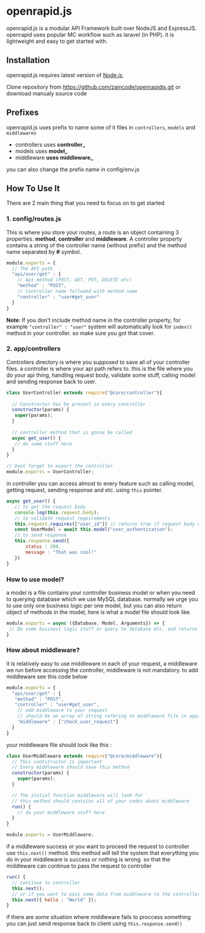 # openrapid.js

openrapid.js is a modular API Framework built over NodeJS and ExpressJS. openrapid uses popular MC workflow such as laravel (in PHP). it is lightweight and easy to get started with.

## Installation

openrapid.js requires latest version of [Node.js](https://nodejs.org/).

Clone repository from https://github.com/zaincode/openrapidjs.git or download manualy source code


## Prefixes
openrapid.js uses prefix to name some of it files in `controllers`, `models` and `middlewares`
- controllers uses **controller_**
- models uses **model_**
- middleware **uses middleware_**

you can also change the prefix name in config/env.js

## How To Use It

There are 2 main thing that you need to focus on to get started


### 1. config/routes.js
This is where you store your routes, a route is an object containing 3 properties. **method**, **controller** and **middleware**.
A controller property contains a string of the controller name (without prefix) and the method name separated by **#** symbol. 

```javascript
module.exports = {
  // The API path
  "api/user/get" : {
    // Api method (POST, GET, PUT, DELETE etc)
    "method" : "POST",
    // Controller name followed with method name
    "controller" : "user#get_user"
  }
}
```

**Note**: If you don't include method name in the controller property, for example `"controller" : "user"` system will automatically look for `index()` method in your controller. so make sure you got that cover.
### 2. app/controllers
Controllers directory is where you supposed to save all of your controller files. a controller is where your api path refers to. this is the file where you do your api thing, handling request body, validate some stuff, calling model and sending response back to user.

```javascript
class UserController extends require("@core/controller"){
	
  // Constructor has be present in every controller
  constructor(params) {
   super(params);
  }
     
  // controller method that is gonna be called
  async get_user() {
   // do some stuff here
  }
}

// Dont forget to export the controller
module.exports = UserController;
```
in controller you can access almost to every feature such as calling model, getting request, sending response and etc. using `this` pointer.
```javascript 
async get_user() {
   // to get the request body
   console.log(this.request.body);
   // to validate request requirements
   this.request.requires(["user_id"]) // returns true if request body validated
   const UserModel = await this.model("user_authentication");
   // to send response
   this.response.send({
       status : 200,
       message : "That was cool!"
   })
}
```
### How to use model?
a model is a file contains your controller business model or when you need to querying database which we use MySQL database. normally we urge you to use only one business logic per one model, but you can also return object of methods in the model, here is what a model file should look like

```javascript
module.exports = async ({Database, Model, Arguments}) => {
 // Do some business logic stuff or query to database etc. and returns something to controller
}
```
### How about middleware?
it is relatively easy to use middleware in each of your request, a middleware we run before accessing the controller, middleware is not mandatory. to add middleware see this code below

```javascript
module.exports = {
  "api/user/get" : {
   "method" : "POST",
   "controller" : "user#get_user",
    // add middleware to your request
    // should be an array of string refering to middleware file in app/middlewares/
    "middleware" : ["check_user_request"]
  }
}
```
your middleware file should look like this :
```javascript 
class UserMiddleware extends require("@core/middleware"){
  // This contstructor is important
  // Every middleware should have this method
  constructor(params) {
    super(params);
  }

  // The initial function middleware will look for
  // this method should contains all of your codes about middleware
  run() {
    // do your middleware stuff here	
  }
}

module.exports = UserMiddleware;
```
if a middleware success or you want to proceed the request to controller use `this.next()` method. this method will tell the system that everything you do in your middleware is success or nothing is wrong. so that the middleware can continue to pass the request to controller
```javascript 
run() {
  // continue to controller
  this.next();
  // or if you want to pass some data from middleware to the controller
  this.next({ hello : "World" });
}
```
if there are some situation where middleware fails to proccess something you can just send response back to client using `this.response.send()`
